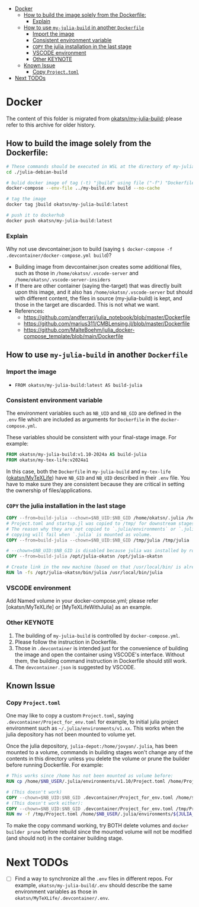 - [Docker](#docker)
  - [How to build the image solely from the Dockerfile:](#how-to-build-the-image-solely-from-the-dockerfile)
    - [Explain](#explain)
  - [How to use `my-julia-build` in another `Dockerfile`](#how-to-use-my-julia-build-in-another-dockerfile)
    - [Import the image](#import-the-image)
    - [Consistent environment variable](#consistent-environment-variable)
    - [`COPY` the julia installation in the last stage](#copy-the-julia-installation-in-the-last-stage)
    - [VSCODE environment](#vscode-environment)
    - [Other KEYNOTE](#other-keynote)
  - [Known Issue](#known-issue)
    - [Copy `Project.toml`](#copy-projecttoml)
- [Next TODOs](#next-todos)
# Docker

The content of this folder is migrated from [okatsn/my-julia-build](https://github.com/okatsn/my-julia-build); please refer to this archive for older history.

## How to build the image solely from the Dockerfile:

```bash
# These commands should be executed in WSL at the directory of my-julia-build
cd ./julia-debian-build

# bulid docker image of tag (-t) "jbuild" using file ("-f") "Dockerfile" in the context of current directory (`.` in the end)
docker-compose --env-file ../my-build.env build --no-cache

# tag the image
docker tag jbuild okatsn/my-julia-build:latest

# push it to dockerhub
docker push okatsn/my-julia-build:latest
```

### Explain
Why not use devcontainer.json to build (saying `$ docker-compose -f .devcontainer/docker-compose.yml build`)?
- Building image from devcontainer.json creates some additional files, such as those in `/home/okatsn/.vscode-server` and `/home/okatsn/.vscode-server-insiders`
- If there are other container (saying the-target) that was directly built upon this image, and it also has `/home/okatsn/.vscode-server` but should with different content, the files in source (my-julia-build) is kept, and those in the target are discarded. This is not what we want.
- References:
    - https://github.com/andferrari/julia_notebook/blob/master/Dockerfile
    - https://github.com/marius311/CMBLensing.jl/blob/master/Dockerfile
    - https://github.com/MalteBoehm/julia_docker-compose_template/blob/main/Dockerfile

## How to use `my-julia-build` in another `Dockerfile`

### Import the image

- `FROM okatsn/my-julia-build:latest AS build-julia`

### Consistent environment variable

The environment variables such as `NB_UID` and `NB_GID` are defined in the `.env` file which are included as arguments for `Dockerfile` in the `docker-compose.yml`.

These variables should be consistent with your final-stage image. For example:

```Dockerfile
FROM okatsn/my-julia-build:v1.10-2024a AS build-julia
FROM okatsn/my-tex-life:v2024a1
```

In this case, both the `Dockerfile` in `my-julia-build` and `my-tex-life` ([okatsn/MyTeXLife](https://github.com/okatsn/MyTeXLife.git)) have
`NB_GID` and `NB_UID` described in their `.env` file. You have to make sure they are consistent because they are critical in setting the ownership of files/applications.


### `COPY` the julia installation in the last stage

```Dockerfile
COPY --from=build-julia --chown=$NB_UID:$NB_GID /home/okatsn/.julia /home/$NB_USER/.julia
# Project.toml and startup.jl was copied to /tmp/ for downstream stages to use.
# The reason why they are not copied to `.julia/environments` or `.julia/config` directly is that
# copying will fail when `.julia` is mounted as volume.
COPY --from=build-julia --chown=$NB_UID:$NB_GID /tmp/julia /tmp/julia

# --chown=$NB_UID:$NB_GID is disabled because julia was installed by root and only root had the permissions.
COPY --from=build-julia /opt/julia-okatsn /opt/julia-okatsn

# Create link in the new machine (based on that /usr/local/bin/ is already in PATH)
RUN ln -fs /opt/julia-okatsn/bin/julia /usr/local/bin/julia

```

### VSCODE environment

Add Named volume in your docker-compose.yml; please refer [okatsn/MyTeXLife] or [MyTeXLifeWithJulia] as an example.


### Other KEYNOTE
1. The building of `my-julia-build` is controlled by `docker-compose.yml`.
2. Please follow the instruction in Dockerfile.
3. Those in `.devcontainer` is intended just for the convenience of building the image and open the container using VSCODE's interface. Without them, the building command instruction in Dockerfile should still work.
4. The `devcontainer.json` is suggested by VSCODE.

## Known Issue

### Copy `Project.toml`

One may like to copy a custom `Project.toml`, saying `.devcontainer/Project_for_env.toml` for example, to initial julia project environment such as `~/.julia/environments/v1.xx`.
This works when the julia depository has not been mounted to volume yet.

Once the julia depository, `julia-depot:/home/jovyan/.julia`, has been mounted to a volume, commands in building stages won't change any of the contents in this directory unless you delete the volume or prune the builder before running Dockerfile. For example:

```Dockerfile
# This works since /home has not been mounted as volume before:
RUN cp /home/$NB_USER/.julia/environments/v1.10/Project.toml /home/Project2.toml
```

```Dockerfile
# (This doesn't work)
COPY --chown=$NB_UID:$NB_GID .devcontainer/Project_for_env.toml /home/$NB_USER/.julia/environments/v1.10/Project_for_env.toml
# (This doesn't work either):
COPY --chown=$NB_UID:$NB_GID .devcontainer/Project_for_env.toml /tmp/Project.toml
RUN mv -f /tmp/Project.toml /home/$NB_USER/.julia/environments/${JULIA_PROJECT}/Project.toml
```

To make the copy command working, try BOTH delete volumes and `docker builder prune` before rebuild since the mounted volume will not be modified (and should not) in the container building stage.



# Next TODOs

- [ ] Find a way to synchronize all the `.env` files in different repos. For example, `okatsn/my-julia-build/.env` should describe the same environment variables as those in `okatsn/MyTeXLife/.devcontainer/.env`.